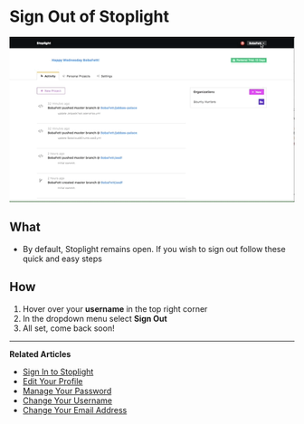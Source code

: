 # Sign Out of Stoplight 

![Sign Out of Stoplight](https://github.com/stoplightio/docs/blob/develop/assets/gifs/log-out.gif?raw=true)

## What 
* By default, Stoplight remains open. If you wish to sign out follow these quick and easy steps 

## How
1. Hover over your **username** in the top right corner 
2. In the dropdown menu select **Sign Out** 
3. All set, come back soon! 

---
**Related Articles**
- [Sign In to Stoplight](/platform/getting-started/account-basics/sign-in) 
- [Edit Your Profile](/platform/getting-started/account-basics/edit-profile)
- [Manage Your Password](/platform/getting-started/account-basics/manage-password)
- [Change Your Username](/platform/getting-started/account-basics/change-username) 
- [Change Your Email Address](/platform/getting-started/account-basics/change-email) 

